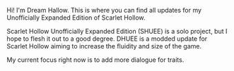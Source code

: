 Hi! I'm Dream Hallow. This is where you can find all updates for my Unofficially Expanded Edition of Scarlet Hollow.

Scarlet Hollow Unofficially Expanded Edition (SHUEE) is a solo project, but I hope to flesh it out to a good degree. DHUEE is a modded update for Scarlet Hollow aiming to increase the fluidity and size of the game.

My current focus right now is to add more dialogue for traits.
